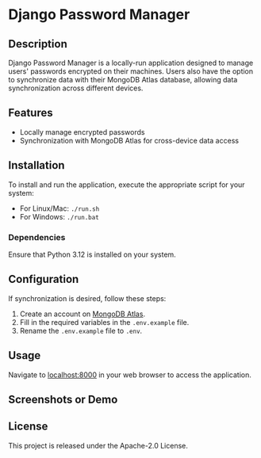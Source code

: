 # Django Password Manager

## Description
Django Password Manager is a locally-run application designed to manage users' passwords encrypted on their machines. Users also have the option to synchronize data with their MongoDB Atlas database, allowing data synchronization across different devices.

## Features
- Locally manage encrypted passwords
- Synchronization with MongoDB Atlas for cross-device data access

## Installation
To install and run the application, execute the appropriate script for your system:
- For Linux/Mac: `./run.sh`
- For Windows: `./run.bat`

### Dependencies
Ensure that Python 3.12 is installed on your system.

## Configuration
If synchronization is desired, follow these steps:
1. Create an account on [MongoDB Atlas](https://www.mongodb.com/cloud/atlas).
2. Fill in the required variables in the `.env.example` file.
3. Rename the `.env.example` file to `.env`.

## Usage
Navigate to [localhost:8000](http://localhost:8000) in your web browser to access the application.

## Screenshots or Demo


## License
This project is released under the Apache-2.0 License.
